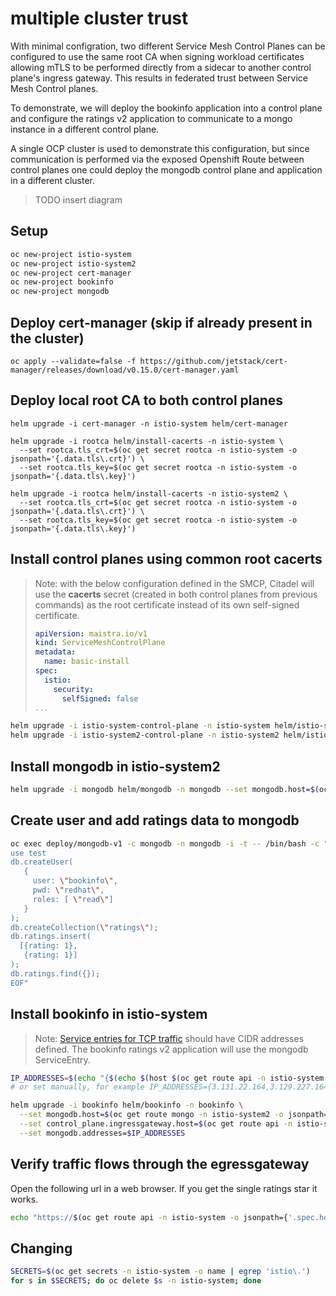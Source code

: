 # multiple cluster trust

With minimal configration, two different Service Mesh Control Planes can be configured to use the same root CA when signing workload certificates allowing mTLS to be performed directly from a sidecar to another control plane's ingress gateway. This results in federated trust between Service Mesh Control planes.

To demonstrate, we will deploy the bookinfo application into a control plane and configure the ratings v2 application to communicate to a mongo instance in a different control plane.

A single OCP cluster is used to demonstrate this configuration, but since communication is performed via the exposed Openshift Route between control planes one could deploy the mongodb control plane and application in a different cluster.

> TODO insert diagram

## Setup

```sh
oc new-project istio-system
oc new-project istio-system2
oc new-project cert-manager
oc new-project bookinfo
oc new-project mongodb
```

## Deploy cert-manager (skip if already present in the cluster)

```shell
oc apply --validate=false -f https://github.com/jetstack/cert-manager/releases/download/v0.15.0/cert-manager.yaml
```

## Deploy local root CA to both control planes

```shell
helm upgrade -i cert-manager -n istio-system helm/cert-manager

helm upgrade -i rootca helm/install-cacerts -n istio-system \
  --set rootca.tls_crt=$(oc get secret rootca -n istio-system -o jsonpath='{.data.tls\.crt}') \
  --set rootca.tls_key=$(oc get secret rootca -n istio-system -o jsonpath='{.data.tls\.key}')

helm upgrade -i rootca helm/install-cacerts -n istio-system2 \
  --set rootca.tls_crt=$(oc get secret rootca -n istio-system -o jsonpath='{.data.tls\.crt}') \
  --set rootca.tls_key=$(oc get secret rootca -n istio-system -o jsonpath='{.data.tls\.key}')
```

## Install control planes using common root cacerts

> Note: with the below configuration defined in the SMCP, Citadel will use the **cacerts** secret (created in both control planes from previous commands) as the root certificate instead of its own self-signed certificate.
>
> ```yaml
> apiVersion: maistra.io/v1
> kind: ServiceMeshControlPlane
> metadata:
>   name: basic-install
> spec:
>   istio:
>     security:
>       selfSigned: false
> ...
> ```

```sh
helm upgrade -i istio-system-control-plane -n istio-system helm/istio-system-control-plane
helm upgrade -i istio-system2-control-plane -n istio-system2 helm/istio-system2-control-plane
```

## Install mongodb in istio-system2

```sh
helm upgrade -i mongodb helm/mongodb -n mongodb --set mongodb.host=$(oc get route mongo -n istio-system2 -o jsonpath={.spec.host})
```

## Create user and add ratings data to mongodb

```sh
oc exec deploy/mongodb-v1 -c mongodb -n mongodb -i -t -- /bin/bash -c "cat <<EOF | mongo -u admin -p redhat --authenticationDatabase admin
use test
db.createUser(
   {
     user: \"bookinfo\",
     pwd: \"redhat\",
     roles: [ \"read\"]
   }
);
db.createCollection(\"ratings\");
db.ratings.insert(
  [{rating: 1},
   {rating: 1}]
);
db.ratings.find({});
EOF"
```

## Install bookinfo in istio-system

> Note: [Service entries for TCP traffic](https://istio.io/latest/blog/2018/egress-tcp/#service-entries-for-tcp-traffic) should have CIDR addresses defined. The bookinfo ratings v2 application will use the mongodb ServiceEntry.

```sh
IP_ADDRESSES=$(echo "{$(echo $(host $(oc get route api -n istio-system -o jsonpath={'.spec.host'}) | cut -d" " -f4) | sed -e "s/ /,/g")}")
# or set manually, for example IP_ADDRESSES={3.131.22.164,3.129.227.164}

helm upgrade -i bookinfo helm/bookinfo -n bookinfo \
  --set mongodb.host=$(oc get route mongo -n istio-system2 -o jsonpath={.spec.host}) \
  --set control_plane.ingressgateway.host=$(oc get route api -n istio-system -o jsonpath={'.spec.host'}) \
  --set mongodb.addresses=$IP_ADDRESSES
```

## Verify traffic flows through the egressgateway

Open the following url in a web browser. If you get the single ratings star it works.

```sh
echo "https://$(oc get route api -n istio-system -o jsonpath={'.spec.host'})/productpage"
```

## Changing 

```sh
SECRETS=$(oc get secrets -n istio-system -o name | egrep 'istio\.')
for s in $SECRETS; do oc delete $s -n istio-system; done
```
